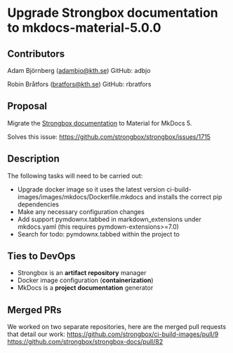 # Upgrade Strongbox documentation to mkdocs-material-5.0.0

## Contributors

Adam Björnberg (adambjo@kth.se)
GitHub: adbjo

Robin Bråtfors (bratfors@kth.se)
GitHub: rbratfors


## Proposal

Migrate the [Strongbox documentation](https://strongbox.github.io/) to Material for MkDocs 5.

Solves this issue: https://github.com/strongbox/strongbox/issues/1715 

## Description

The following tasks will need to be carried out:

- Upgrade docker image so it uses the latest version ci-build-images/images/mkdocs/Dockerfile.mkdocs and installs the correct pip dependencies
- Make any necessary configuration changes
- Add support pymdownx.tabbed in markdown_extensions under mkdocs.yaml (this requires pymdown-extensions>=7.0)
- Search for todo: pymdownx.tabbed within the project to

## Ties to DevOps

- Strongbox is an **artifact repository** manager
- Docker image configuration (**containerization**)
- MkDocs is a **project documentation** generator

## Merged PRs
We worked on two separate repositories, here are the merged pull requests that detail our work:
https://github.com/strongbox/ci-build-images/pull/9
https://github.com/strongbox/strongbox-docs/pull/82
